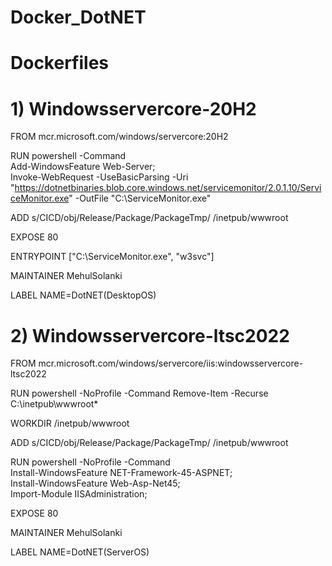 # Docker_DotNET

# Dockerfiles

# 1) Windowsservercore-20H2

FROM mcr.microsoft.com/windows/servercore:20H2

RUN powershell -Command \
    Add-WindowsFeature Web-Server; \
    Invoke-WebRequest -UseBasicParsing -Uri "https://dotnetbinaries.blob.core.windows.net/servicemonitor/2.0.1.10/ServiceMonitor.exe" -OutFile "C:\ServiceMonitor.exe"
 
ADD s/CICD/obj/Release/Package/PackageTmp/ /inetpub/wwwroot
 
EXPOSE 80

ENTRYPOINT ["C:\\ServiceMonitor.exe", "w3svc"]

MAINTAINER MehulSolanki

LABEL NAME=DotNET(DesktopOS)


# 2) Windowsservercore-ltsc2022

FROM mcr.microsoft.com/windows/servercore/iis:windowsservercore-ltsc2022

RUN powershell -NoProfile -Command Remove-Item -Recurse C:\inetpub\wwwroot\*

WORKDIR /inetpub/wwwroot

ADD s/CICD/obj/Release/Package/PackageTmp/ /inetpub/wwwroot

RUN powershell -NoProfile -Command \
    Install-WindowsFeature NET-Framework-45-ASPNET; \
    Install-WindowsFeature Web-Asp-Net45; \
    Import-Module IISAdministration;	

EXPOSE 80

MAINTAINER MehulSolanki

LABEL NAME=DotNET(ServerOS)

